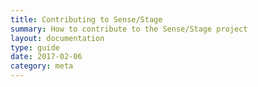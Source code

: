 ```yaml
---
title: Contributing to Sense/Stage
summary: How to contribute to the Sense/Stage project
layout: documentation
type: guide
date: 2017-02-06
category: meta
---
```


